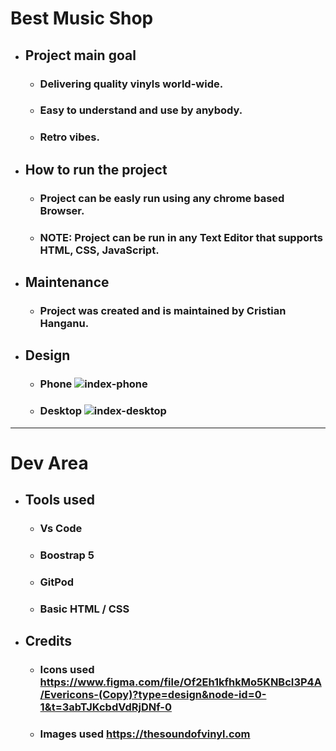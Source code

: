 # Best Music Shop

* ## Project main goal
    * ### Delivering quality vinyls world-wide.
    * ### Easy to understand and use by anybody.
    * ### Retro vibes.
* ## How to run the project
    * ### Project can be easly run using any chrome based Browser.
    * ### NOTE: Project can be run in any Text Editor that supports HTML, CSS, JavaScript.
* ## Maintenance
    * ### Project was created and is maintained by Cristian Hanganu.
* ## Design
    * ### Phone ![index-phone](https://drive.google.com/file/d/1pf_8l5xrjojalAIojz9r7qNxZApYMaPO/view?usp=drive_link)
    * ### Desktop ![index-desktop]("C:\Users\crist\OneDrive\Desktop\index-phone.jpg")

---
# Dev Area

* ## Tools used
    * ### Vs Code
    * ### Boostrap 5
    * ### GitPod
    * ### Basic HTML / CSS

* ## Credits
    * ### Icons used https://www.figma.com/file/Of2Eh1kfhkMo5KNBcI3P4A/Evericons-(Copy)?type=design&node-id=0-1&t=3abTJKcbdVdRjDNf-0
    * ### Images used https://thesoundofvinyl.com